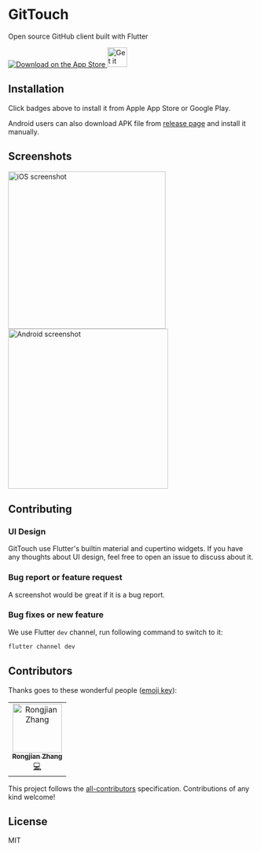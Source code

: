 # GitTouch

Open source GitHub client built with Flutter

<p>
  <a href="https://itunes.apple.com/us/app/gittouch/id1452042346">
    <img alt="Download on the App Store" title="App Store" src="https://raw.githubusercontent.com/pd4d10/git-touch/master/assets/app-store.svg" />
  </a>
  <a href="https://play.google.com/store/apps/details?id=io.github.pd4d10.gittouch">
    <img alt="Get it on Google Play" title="Google Play" src="https://raw.githubusercontent.com/pd4d10/git-touch/master/assets/google-play.png" height="40" />
  </a>
</p>

## Installation

Click badges above to install it from Apple App Store or Google Play.

Android users can also download APK file from [release page](https://github.com/pd4d10/git-touch/releases) and install it manually.

## Screenshots

<p>
  <img src="https://raw.githubusercontent.com/pd4d10/git-touch/master/assets/screenshot-ios.png" alt="iOS screenshot" width="320" />
  <img src="https://raw.githubusercontent.com/pd4d10/git-touch/master/assets/screenshot-android.png" alt="Android screenshot" width="325" />
</p>

## Contributing

### UI Design

GitTouch use Flutter's builtin material and cupertino widgets. If you have any thoughts about UI design, feel free to open an issue to discuss about it.

### Bug report or feature request

A screenshot would be great if it is a bug report.

### Bug fixes or new feature

We use Flutter `dev` channel, run following command to switch to it:

```sh
flutter channel dev
```

## Contributors

Thanks goes to these wonderful people ([emoji key](https://allcontributors.org/docs/en/emoji-key)):

<!-- ALL-CONTRIBUTORS-LIST:START - Do not remove or modify this section -->
<!-- prettier-ignore -->
<table><tr><td align="center"><a href="https://github.com/pd4d10"><img src="https://avatars0.githubusercontent.com/u/9524411?v=4" width="100px;" alt="Rongjian Zhang"/><br /><sub><b>Rongjian Zhang</b></sub></a><br /><a href="https://github.com/pd4d10/git-touch/commits?author=pd4d10" title="Code">💻</a></td></tr></table>
<!-- ALL-CONTRIBUTORS-LIST:END -->

This project follows the [all-contributors](https://github.com/all-contributors/all-contributors) specification. Contributions of any kind welcome!

## License

MIT
